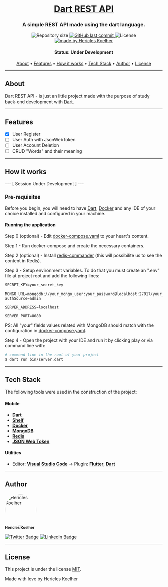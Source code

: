 <h1 align="center">
   <a href="#"> Dart REST API </a>
</h1>

<h3 align="center">
    A simple REST API made using the dart language.
</h3>

<p align="center">
  <img alt="Repository size" src="https://img.shields.io/github/repo-size/hericles-koelher/dart_rest_api">

  <a href="https://github.com/hericles-koelher/dart_rest_api/blob/master/README.md">
    <img alt="GitHub last commit" src="https://img.shields.io/github/last-commit/hericles-koelher/dart_rest_api">
  </a>

   <img alt="License" src="https://img.shields.io/badge/license-MIT-brightgreen">

  <a href="https://twitter.com/HericlesKoelher">
    <img alt="made by Hericles Koelher" src="https://img.shields.io/badge/made%20by-Hericles_Koelher-%237519C1">
  </a>

</p>

<h4 align="center">
	 Status: Under Development
</h4>

<p align="center">
 <a href="#about">About</a> •
 <a href="#features">Features</a> •
 <a href="#how-it-works">How it works</a> •
 <a href="#tech-stack">Tech Stack</a> •
 <a href="#author">Author</a> •
 <a href="#user-content-license">License</a>

</p>

---

## About

Dart REST API - is just an little project made with the purpose of study back-end development with [Dart](https://dart.dev).

---

## Features

- [x] User Register
- [ ] User Auth with JsonWebToken
- [ ] User Account Deletion
- [ ] CRUD "Words" and their meaning

---

## How it works

--- [ Session Under Development ] ---

### Pre-requisites

Before you begin, you will need to have [Dart](https://dart.dev/), [Docker](https://www.docker.com/) and any IDE of your choice installed and configured in your machine.

#### Running the application

Step 0 (optional) - Edit [docker-compose.yaml](./docker-compose.yaml) to your heart's content.

Step 1 - Run docker-compose and create the necessary containers.

Step 2 (optional) - Install [redis-commander](https://github.com/joeferner/redis-commander) (this will possibilite us to see the content in Redis).

Step 3 - Setup environment variables. To do that you must create
an ".env" file at project root and add the following lines:

```
SECRET_KEY=your_secret_key

MONGO_URL=mongodb://your_mongo_user:your_password@localhost:27017/your_database_name?authSource=admin

SERVER_ADDRESS=localhost

SERVER_PORT=8080
```

PS: All "your" fields values related with MongoDB should match with the configuration in [docker-compose.yaml](./docker-compose.yaml).

Step 4 - Open the project with your IDE and run it by clicking play or via command line with:

```bash
# command line in the root of your project
$ dart run bin/server.dart
```

---

## Tech Stack

The following tools were used in the construction of the project:

#### **Mobile**

- **[Dart](https://dart.dev)**
- **[Shelf](https://pub.dev/packages/shelf)**
- **[Docker](https://www.docker.com/)**
- **[MongoDB](https://www.mongodb.com/)**
- **[Redis](https://redis.io/)**
- **[JSON Web Token](https://jwt.io/)**

#### **Utilities**

- Editor: **[Visual Studio Code](https://code.visualstudio.com/)** → Plugin: **[Flutter](https://marketplace.visualstudio.com/items?itemName=Dart-Code.flutter)**, **[Dart](https://marketplace.visualstudio.com/items?itemName=Dart-Code.dart-code)**

---

## Author

<div>
 <img style="border-radius: 50%;" src="https://avatars.githubusercontent.com/u/34146602?v=4" width="100px;" alt="Hericles Koelher"/>
 <br />
 <sub><b>Hericles Koelher</b></sub>
</div>

[![Twitter Badge](https://img.shields.io/badge/-@HericlesKoelher-1ca0f1?style=flat-square&labelColor=1ca0f1&logo=twitter&logoColor=white&link=https://twitter.com/HericlesKoelher)](https://twitter.com/HericlesKoelher) [![Linkedin Badge](https://img.shields.io/badge/-Hericles_Koelher-blue?style=flat-square&logo=Linkedin&logoColor=white&link=https://www.linkedin.com/in/hericles-bruno-quaresma-koelher-9a2021209)](https://www.linkedin.com/in/hericles-bruno-quaresma-koelher-9a2021209)

---

## License

This project is under the license [MIT](./LICENSE).

Made with love by Hericles Koelher
